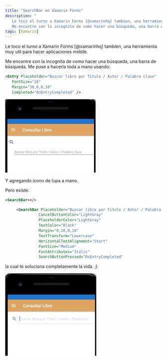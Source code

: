 ```yaml
---
title: "SearchBar en Xamarin Forms"
description: "
   Le toco el turno a Xamarin Forms [@xamarinhq] tambien, una herramienta muy util para hacer aplicaciones mobile.  
   Me encontre con la incognita de como hacer una búsqueda, una barra de búsqueda."
tags: [Xamarin]
---
```


Le toco el turno a Xamarin Forms [@xamarinhq] tambien, una herramienta muy util para hacer aplicaciones mobile.  

Me encontre con la incognita de como hacer una búsqueda, una barra de búsqueda.  Me puse a hacerla toda a mano usando:

```xml
<Entry Placeholder="Buscar libro por Titulo / Autor / Palabra clave" 
   FontSize="16"
   Margin="30,0,0,10"
   Completed="OnEntryCompleted" />
```
![Entry](/assets/img/xamarin1.jpeg)

Y agregando icono de lupa a mano.



Pero existe: 

 ```xml
<SearchBar></>
 ```


```xml
     <SearchBar Placeholder="Buscar libro por Titulo / Autor / Palabra clave" 
               CancelButtonColor="LightGray"
               PlaceholderColor="LightGray"
               TextColor="Black"
               Margin="0,10,0,10"
               TextTransform="Lowercase"
               HorizontalTextAlignment="Start"
               FontSize="Medium"
               FontAttributes="Italic"
               SearchButtonPressed="OnEntryCompleted" 
```

la cual te soluciona completamente la vida. ;)

![SearchBar](/assets/img/xamarin2.jpeg)






